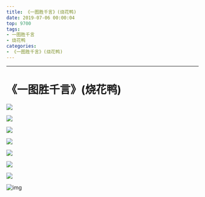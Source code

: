 ```yaml
---
title: 《一图胜千言》(烧花鸭)
date: 2019-07-06 00:00:04
top: 9700
tags: 
- 一图胜千言
- 烧花鸭
categories:
- 《一图胜千言》(烧花鸭)
---
```


------

<!-- more -->

# 《一图胜千言》(烧花鸭)



![](https://raw.githubusercontent.com/zhaoolee/GraphBed/master/zhaoolee_images000002/21006465f88c802ccf6d810ed1ed946c.png)




![](https://raw.githubusercontent.com/zhaoolee/GraphBed/master/zhaoolee_images000002/7407d07028328fc5804c03aaa8b8192e.png)

![](https://raw.githubusercontent.com/zhaoolee/GraphBed/master/zhaoolee_images000002/a11c6891aade1d805e06d3b467402fb1.png)



![](https://raw.githubusercontent.com/zhaoolee/GraphBed/master/zhaoolee_images000002/5b8148aeeab9abcb801ce75ab8b458df.png)

![](https://raw.githubusercontent.com/zhaoolee/GraphBed/master/zhaoolee_images000002/0b6f4c09bd58ff779738caf2100b469e.png)





![](https://raw.githubusercontent.com/zhaoolee/GraphBed/master/zhaoolee_images000002/5ff128fec54b7b7b110ae87017b911ca.png)









![](https://raw.githubusercontent.com/zhaoolee/GraphBed/master/zhaoolee_images000002/d02019fe0a9b9d533e3c6179c821ba8e.png)





![img](https://raw.githubusercontent.com/zhaoolee/GraphBed/master/zhaoolee_images000002/dd354d78ff84aa158b3973850f386fb1.jpeg)

